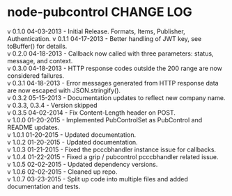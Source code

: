 node-pubcontrol CHANGE LOG
=========================

v 0.1.0 04-03-2013  - Initial Release. Formats, Items, Publisher, Authentication.
v 0.1.1 04-17-2013  - Better handling of JWT key, see toBuffer() for details.  
v 0.2.0 04-18-2013  - Callback now called with three parameters: status, message, and context.  
v 0.3.0 04-18-2013  - HTTP response codes outside the 200 range are now considered failures.  
v 0.3.1 04-18-2013  - Error messages generated from HTTP response data are now escaped with JSON.stringify().  
v 0.3.2 05-15-2013  - Documentation updates to reflect new company name.  
v 0.3.3, 0.3.4      - Version skipped  
v 0.3.5 04-02-2014  - Fix Content-Length header on POST.  
v 1.0.0 01-20-2015  - Implemented PubControlSet as PubControl and README updates.  
v 1.0.1 01-20-2015  - Updated documentation.  
v 1.0.2 01-20-2015  - Updated documentation.  
v 1.0.3 01-21-2015  - Fixed the pcccbhandler instance issue for callbacks.  
v 1.0.4 01-22-2015  - Fixed a grip / pubcontrol pcccbhandler related issue.  
v 1.0.5 02-02-2015  - Updated dependency versions.  
v 1.0.6 02-02-2015  - Cleaned up repo.  
v 1.0.7 03-23-2015  - Split up code into multiple files and added documentation and tests.  
